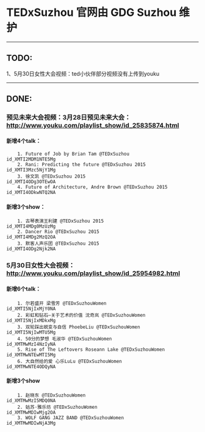 #  TEDxSuzhou 官网由 GDG Suzhou 维护
* * *
## TODO:

  1、5月30日女性大会视频：ted小伙伴部分视频没有上传到youku
* * *
## DONE:
### 预见未来大会视频：3月28日预见未来大会：http://www.youku.com/playlist_show/id_25835874.html
####    新增4个talk：
        1. Future of Job by Brian Tam @TEDxSuzhou                id_XMTI2MDM1NTE5Mg
        2. Rani: Predicting the future @TEDxSuzhou 2015           id_XMTI3Mzc5NjY1Mg
        3. 徐文凯 @TEDxSuzhou 2015                                 id_XMTI4ODg3OTEwOA
        4. Future of Architecture, Andre Brown @TEDxSuzhou 2015   id_XMTI4ODkwNTQ2NA
####    新增3个show：
        1. 古琴表演王利建 @TEDxSuzhou 2015                           id_XMTI4MDg0MzUzMg
        2. Dancer Rio @TEDxSuzhou 2015                            id_XMTI4MDg2MzQ2OA
        3. 默客人声乐团 @TEDxSuzhou 2015                            id_XMTI4ODg2Njk2NA
### 5月30日女性大会视频：http://www.youku.com/playlist_show/id_25954982.html
####    新增6个talk：
        1. 尔若盛开 梁雪芳 @TEDxSuzhouWomen                     id_XMTI5NjIxMjY0NA
        2. 彩虹和钻石—关于艺术的价值 沈奇岚 @TEDxSuzhouWomen      id_XMTI5NjIxMDkxMg
        3. 双轮踩出蜕变与自信 PhoebeLiu @TEDxSuzhouWomen       id_XMTI5NjIwMTU5Mg
        4. 50分的梦想 毛淑华 @TEDxSuzhouWomen                   id_XMTMwMzI4NzIyNA
        5. Rise of The Leftovers Roseann Lake @TEDxSuzhouWomen   id_XMTMwNTEwMTI5Mg
        6. 大自然给的爱 心乐LuLu @TEDxSuzhouWomen              id_XMTMwNTE4ODQyNA
####    新增3个show
        1. 赵晓东 @TEDxSuzhouWomen                              id_XMTMwMzI5MDQ0NA
        2. 姑苏·雅乐坊 @TEDxSuzhouWomen                         id_XMTMwMDIwMjg2OA
        3. WOLF GANG JAZZ BAND @TEDxSuzhouWomen                id_XMTMwMDIwNjA3Mg
